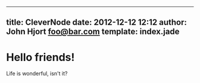 ---
title: CleverNode
date: 2012-12-12 12:12
author: John Hjort <foo@bar.com>
template: index.jade
----

# Hello friends!

Life is wonderful, isn't it?
